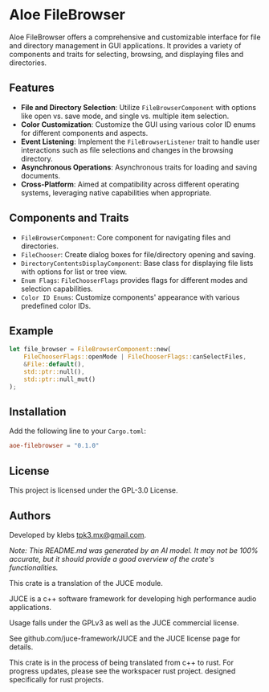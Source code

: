# Aloe FileBrowser

Aloe FileBrowser offers a comprehensive and customizable interface for file and directory management in GUI applications. It provides a variety of components and traits for selecting, browsing, and displaying files and directories.

## Features
- **File and Directory Selection**: Utilize `FileBrowserComponent` with options like open vs. save mode, and single vs. multiple item selection.
- **Color Customization**: Customize the GUI using various color ID enums for different components and aspects.
- **Event Listening**: Implement the `FileBrowserListener` trait to handle user interactions such as file selections and changes in the browsing directory.
- **Asynchronous Operations**: Asynchronous traits for loading and saving documents.
- **Cross-Platform**: Aimed at compatibility across different operating systems, leveraging native capabilities when appropriate.

## Components and Traits
- `FileBrowserComponent`: Core component for navigating files and directories.
- `FileChooser`: Create dialog boxes for file/directory opening and saving.
- `DirectoryContentsDisplayComponent`: Base class for displaying file lists with options for list or tree view.
- `Enum Flags`: `FileChooserFlags` provides flags for different modes and selection capabilities.
- `Color ID Enums`: Customize components' appearance with various predefined color IDs.

## Example
```rust
let file_browser = FileBrowserComponent::new(
    FileChooserFlags::openMode | FileChooserFlags::canSelectFiles,
    &File::default(),
    std::ptr::null(),
    std::ptr::null_mut()
);
```

## Installation
Add the following line to your `Cargo.toml`:
```toml
aoe-filebrowser = "0.1.0"
```

## License
This project is licensed under the GPL-3.0 License.

## Authors
Developed by klebs <tpk3.mx@gmail.com>.

_Note: This README.md was generated by an AI model. It may not be 100% accurate, but it should provide a good overview of the crate's functionalities._

This crate is a translation of the JUCE module.

JUCE is a c++ software framework for developing high performance audio applications.

Usage falls under the GPLv3 as well as the JUCE commercial license.

See github.com/juce-framework/JUCE and the JUCE license page for details.

This crate is in the process of being translated from c++ to rust. For progress updates, please see the workspacer rust project. designed specifically for rust projects.
